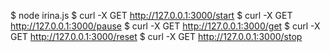 $ node irina.js
$ curl -X GET http://127.0.0.1:3000/start
$ curl -X GET http://127.0.0.1:3000/pause
$ curl -X GET http://127.0.0.1:3000/get
$ curl -X GET http://127.0.0.1:3000/reset
$ curl -X GET http://127.0.0.1:3000/stop
